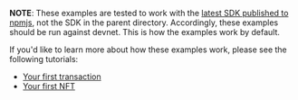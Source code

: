 **NOTE**: These examples are tested to work with the [latest SDK published to npmjs](https://www.npmjs.com/package/pont), not the SDK in the parent directory. Accordingly, these examples should be run against devnet. This is how the examples work by default.

If you'd like to learn more about how these examples work, please see the following tutorials:
- [Your first transaction](https://pont.dev/tutorials/your-first-transaction-sdk)
- [Your first NFT](https://pont.dev/tutorials/your-first-nft-sdk)
